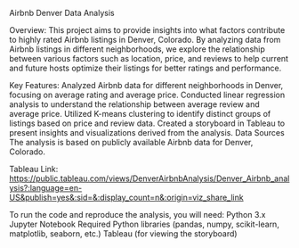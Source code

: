 Airbnb Denver Data Analysis

Overview:
This project aims to provide insights into what factors contribute to highly rated Airbnb listings in Denver, Colorado. By analyzing data from Airbnb listings in different neighborhoods, we explore the relationship between various factors such as location, price, and reviews to help current and future hosts optimize their listings for better ratings and performance.

Key Features:
Analyzed Airbnb data for different neighborhoods in Denver, focusing on average rating and average price.
Conducted linear regression analysis to understand the relationship between average review and average price.
Utilized K-means clustering to identify distinct groups of listings based on price and review data.
Created a storyboard in Tableau to present insights and visualizations derived from the analysis.
Data Sources
The analysis is based on publicly available Airbnb data for Denver, Colorado.

Tableau Link: 
https://public.tableau.com/views/DenverAirbnbAnalysis/Denver_Airbnb_analysis?:language=en-US&publish=yes&:sid=&:display_count=n&:origin=viz_share_link

To run the code and reproduce the analysis, you will need:
Python 3.x
Jupyter Notebook
Required Python libraries (pandas, numpy, scikit-learn, matplotlib, seaborn, etc.)
Tableau (for viewing the storyboard)
